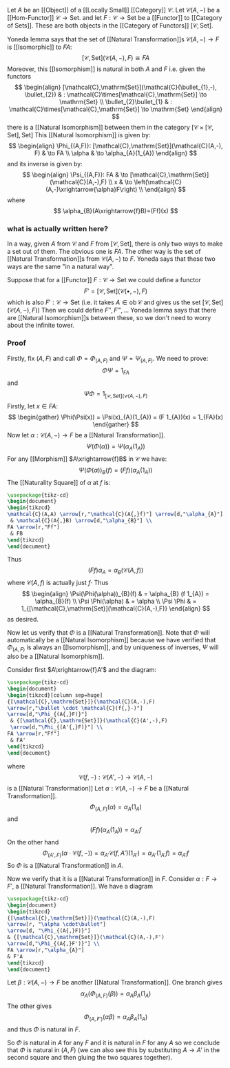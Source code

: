 Let $A$ be an [[Object]] of a [[Locally Small]] [[Category]] $\mathcal{C}$.
Let $\mathcal{C}(A,-)$ be a [[Hom-Functor]] $\mathcal{C}\to \mathrm{Set}$.
and let $F:\mathcal{C}\to \mathrm{Set}$ be a [[Functor]] to [[Category of Sets]].
These are both objects in the [[Category of Functors]] $[\mathcal{C},\mathrm{Set}]$.

Yoneda lemma says that the set of [[Natural Transformation]]s $\mathcal{C}(A,-)\to F$
is [[Isomorphic]] to $FA$:
$$
[\mathcal{C},\mathrm{Set}](\mathcal{C}(A,-),F) \cong FA
$$
Moreover, this [[Isomorphism]] is natural in both $A$ and $F$ i.e.
given the functors
$$
\begin{align}
[\mathcal{C},\mathrm{Set}](\mathcal{C}(\bullet_{1},-), \bullet_{2})  & : \mathcal{C}\times[\mathcal{C},\mathrm{Set}] \to \mathrm{Set} \\
\bullet_{2}\bullet_{1}  & : \mathcal{C}\times[\mathcal{C},\mathrm{Set}] \to \mathrm{Set}
\end{align}
$$
there is a [[Natural Isomorphism]] between them in the category $[\mathcal{C}\times[\mathcal{C},\mathrm{Set}],\mathrm{Set}]$ 
This [[Natural Isomorphism]] is given by:
$$
\begin{align}
\Phi_{(A,F)}: [\mathcal{C},\mathrm{Set}](\mathcal{C}(A,-), F)  & \to FA  \\
\alpha & \to \alpha_{A}(1_{A})
\end{align}
$$
and its inverse is given by:
$$
\begin{align}
\Psi_{(A,F)}: FA &  \to [\mathcal{C},\mathrm{Set}](\mathcal{C}(A,-),F) \\
x & \to \left(\mathcal{C}(A,-)\xrightarrow{\alpha}F\right) \\
\end{align}
$$
where
$$
\alpha_{B}(A\xrightarrow{f}B)=(Ff)(x)
$$
### what is actually written here?
In a way, given $A$ from $\mathcal{C}$ and $F$ from $[\mathcal{C},\mathrm{Set}]$,
there is only two ways to make a set out of them.
The obvious one is $FA$.
The other way is the set of [[Natural Transformation]]s from $\mathcal{C}(A,-)$ to $F$.
Yoneda says that these two ways are the same "in a natural way".

Suppose that for a [[Functor]] $F:\mathcal{C}\to \mathrm{Set}$ we could define a functor
$$
F'=[\mathcal{C},\mathrm{Set}](\mathcal{C}(\bullet,-),F)
$$
which is also $F':\mathcal{C}\to \mathrm{Set}$ 
(i.e. it takes $A\in \operatorname{ob}\mathcal{C}$ and gives us the set $[\mathcal{C},\mathrm{Set}](\mathcal{C}(A,-),F)$)
Then we could define $F'',F''',\dots$
Yoneda lemma says that there are [[Natural Isomorphism]]s between these,
so we don't need to worry about the infinite tower.
### Proof
Firstly, fix $(A,F)$ and call $\Phi=\Phi_{(A,F)}$ and $\Psi=\Psi_{(A,F)}$.
We need to prove:
$$
\Phi \Psi=1_{FA}
$$
and
$$
\Psi \Phi = 1_{[\mathcal{C},\mathrm{Set}](\mathcal{C}(A,-),F)}
$$
Firstly, let $x\in FA$:
$$
\begin{gather}
\Phi(\Psi(x)) = \Psi(x)_{A}(1_{A}) = (F 1_{A})(x) = 1_{FA}(x)
\end{gather}
$$
Now let $\alpha:\mathcal{C}(A,-)\to F$ be a [[Natural Transformation]].
$$
\Psi(\Phi(\alpha))=\Psi(\alpha_{A}(1_{A}))
$$
For any [[Morphism]] $A\xrightarrow{f}B$ in $\mathcal{C}$ we have:
$$
\Psi(\Phi(\alpha))_{B}(f) = (Ff)(\alpha_{A}(1_{A}))
$$
The [[Naturality Square]] of $\alpha$ at $f$ is:
```tikz
\usepackage{tikz-cd}
\begin{document}
\begin{tikzcd}
\mathcal{C}(A,A) \arrow[r,"\mathcal{C}(A{,}f)"] \arrow[d,"\alpha_{A}"]
 & \mathcal{C}(A{,}B) \arrow[d,"\alpha_{B}"] \\
FA \arrow[r,"Ff"]
 & FB
\end{tikzcd}
\end{document}
```
Thus
$$
(Ff)\alpha_{A} = \alpha_{B}( \mathcal{C}(A,f))
$$
where $\mathcal{C}(A,f)$ is actually just $f\cdot$
Thus
$$
\begin{align}
\Psi(\Phi(\alpha))_{B}(f) & = \alpha_{B} (f 1_{A}) = \alpha_{B}(f)  \\
\Psi \Phi(\alpha)  & = \alpha \\
\Psi \Phi  & = 1_{[\mathcal{C},\mathrm{Set}](\mathcal{C}(A,-),F)}
\end{align}
$$
as desired.

Now let us verify that $\Phi$ is a [[Natural Transformation]].
Note that $\Phi$ will automatically be a [[Natural Isomorphism]]
because we have verified that $\Phi_{(A,F)}$ is always an [[Isomorphism]],
and by uniqueness of inverses, $\Psi$ will also be a [[Natural Isomorphism]].

Consider first $A\xrightarrow{f}A'$ and the diagram:
```tikz
\usepackage{tikz-cd}
\begin{document}
\begin{tikzcd}[column sep=huge]
{[\mathcal{C},\mathrm{Set}]}(\mathcal{C}(A,-),F) 
\arrow[r,"\bullet \cdot \mathcal{C}(f{,}-)"] 
\arrow[d,"\Phi_{(A{,}F)}"]
 & {[\mathcal{C},\mathrm{Set}]}(\mathcal{C}(A',-),F) 
 \arrow[d,"\Phi_{(A'{,}F)}"] \\
FA \arrow[r,"Ff"]
 & FA'
\end{tikzcd}
\end{document}
```

where
$$
\mathcal{C}(f,-): \mathcal{C}(A',-) \to \mathcal{C}(A,-)
$$
is a [[Natural Transformation]]
Let $\alpha:\mathcal{C}(A,-)\to F$ be a [[Natural Transformation]].
$$
\Phi_{(A,F)}(\alpha) = \alpha_{A}(1_{A})
$$
and
$$
(Ff)(\alpha_{A}(1_{A})) = \alpha_{A'}f
$$
On the other hand
$$
\Phi_{(A',F)}(\alpha \cdot \mathcal{C}(f,-)) = \alpha_{A'} \mathcal{C}(f,A') (1_{A'}) = \alpha_{A'} (1_{A'}f) = \alpha_{A'}f
$$
So $\Phi$ is a [[Natural Transformation]] in $A$.

Now we verify that it is a [[Natural Transformation]] in $F$.
Consider $\alpha:F\to F'$, a [[Natural Transformation]].
We have a diagram
```tikz
\usepackage{tikz-cd}
\begin{document}
\begin{tikzcd}
{[\mathcal{C},\mathrm{Set}]}(\mathcal{C}(A,-),F) 
\arrow[r, "\alpha \cdot\bullet"] 
\arrow[d, "\Phi_{(A{,}F)}"]
& {[\mathcal{C},\mathrm{Set}]}(\mathcal{C}(A,-),F')
\arrow[d,"\Phi_{(A{,}F')}"] \\
FA \arrow[r,"\alpha_{A}"] 
& F'A
\end{tikzcd}
\end{document}
```
Let $\beta:\mathcal{C}(A,-)\to F$ be another [[Natural Transformation]].
One branch gives
$$
\alpha_{A}(\Phi_{(A,F)}(\beta)) = \alpha_{A} \beta_{A}(1_{A})
$$
The other gives
$$
\Phi_{(A,F')}(\alpha \beta) = \alpha_{A}\beta_{A}(1_{A})
$$
and thus $\Phi$ is natural in $F$.

So $\Phi$ is natural in $A$ for any $F$
and it is natural in $F$ for any $A$
so we conclude that $\Phi$ is natural in $(A,F)$
(we can also see this by substituting $A\to A'$ in the second square
and then gluing the two squares together).
